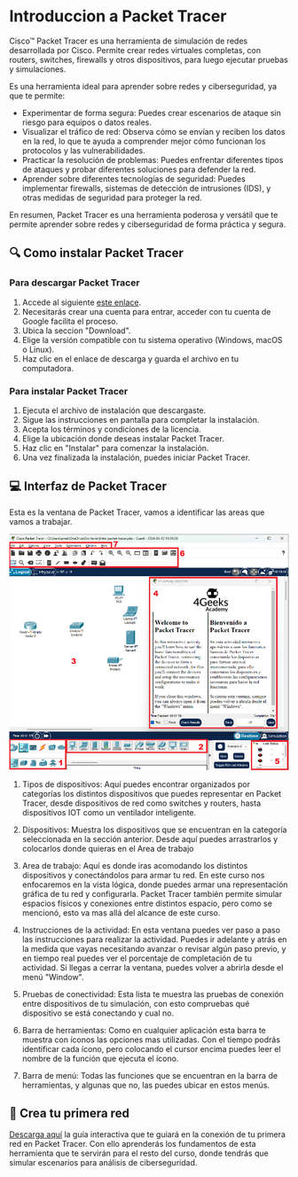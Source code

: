<!--hide-->
# Introduccion a Packet Tracer
<!--endhide-->

Cisco™ Packet Tracer es una herramienta de simulación de redes desarrollada por Cisco. Permite crear redes virtuales completas, con routers, switches, firewalls y otros dispositivos, para luego ejecutar pruebas y simulaciones.

Es una herramienta ideal para aprender sobre redes y ciberseguridad, ya que te permite:

- Experimentar de forma segura: Puedes crear escenarios de ataque sin riesgo para equipos o datos reales.
- Visualizar el tráfico de red: Observa cómo se envían y reciben los datos en la red, lo que te ayuda a comprender mejor cómo funcionan los protocolos y las vulnerabilidades.
- Practicar la resolución de problemas: Puedes enfrentar diferentes tipos de ataques y probar diferentes soluciones para defender la red.
- Aprender sobre diferentes tecnologías de seguridad: Puedes implementar firewalls, sistemas de detección de intrusiones (IDS), y otras medidas de seguridad para proteger la red.

En resumen, Packet Tracer es una herramienta poderosa y versátil que te permite aprender sobre redes y ciberseguridad de forma práctica y segura.

## 🔍 Como instalar Packet Tracer

### Para descargar Packet Tracer

1. Accede al siguiente [este enlace](https://www.netacad.com/portal/resources/packet-tracer).
2. Necesitarás crear una cuenta para entrar, acceder con tu cuenta de Google facilita el proceso.
3. Ubica la seccion "Download".
4. Elige la versión compatible con tu sistema operativo (Windows, macOS o Linux).
5. Haz clic en el enlace de descarga y guarda el archivo en tu computadora.

### Para instalar Packet Tracer

1. Ejecuta el archivo de instalación que descargaste.
2. Sigue las instrucciones en pantalla para completar la instalación.
3. Acepta los términos y condiciones de la licencia.
4. Elige la ubicación donde deseas instalar Packet Tracer.
5. Haz clic en "Instalar" para comenzar la instalación.
6. Una vez finalizada la instalación, puedes iniciar Packet Tracer.

## 💻 Interfaz de Packet Tracer

Esta es la ventana de Packet Tracer, vamos a identificar las areas que vamos a trabajar.

![Interfaz de Packet Tracer](./assets/pkt-interface.png)

1. Tipos de dispositivos: Aquí puedes encontrar organizados por categorías los distintos dispositivos que puedes representar en Packet Tracer, desde dispositivos de red como switches y routers, hasta dispositivos IOT como un ventilador inteligente.

2. Dispositivos: Muestra los dispositivos que se encuentran en la categoría seleccionada en la sección anterior. Desde aquí puedes arrastrarlos y colocarlos donde quieras en el Area de trabajo

3. Area de trabajo: Aquí es donde iras acomodando los distintos dispositivos y conectándolos para armar tu red. En este curso nos enfocaremos en la vista lógica, donde puedes armar una representación gráfica de tu red y configurarla. Packet Tracer también permite simular espacios físicos y conexiones entre distintos espacio, pero como se mencionó, esto va mas allá del alcance de este curso.

4. Instrucciones de la actividad: En esta ventana puedes ver paso a paso las instrucciones para realizar la actividad. Puedes ir adelante y atrás en la medida que vayas necesitando avanzar o revisar algún paso previo, y en tiempo real puedes ver el porcentaje de completación de tu actividad. Si llegas a cerrar la ventana, puedes volver a abrirla desde el menú "Window".

5. Pruebas de conectividad: Esta lista te muestra las pruebas de conexión entre dispositivos de tu simulación, con esto compruebas qué dispositivo se está conectando y cual no.

6. Barra de herramientas: Como en cualquier aplicación esta barra te muestra con íconos las opciones mas utilizadas. Con el tiempo podrás identificar cada ícono, pero colocando el cursor encima puedes leer el nombre de la función que ejecuta el ícono.

7. Barra de menú: Todas las funciones que se encuentran en la barra de herramientas, y algunas que no, las puedes ubicar en estos menús.

## 📝 Crea tu primera red

[Descarga aquí](./assets/Intro-packet-tracer.pka) la guía interactiva que te guiará en la conexión de tu primera red en Packet Tracer. Con ello aprenderás los fundamentos de esta herramienta que te servirán para el resto del curso, donde tendrás que simular escenarios para análisis de ciberseguridad.
